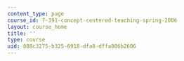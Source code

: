 ```yaml
---
content_type: page
course_id: 7-391-concept-centered-teaching-spring-2006
layout: course_home
title: ''
type: course
uid: 888c3275-b325-6918-dfa8-dffa886b2606
---
```

